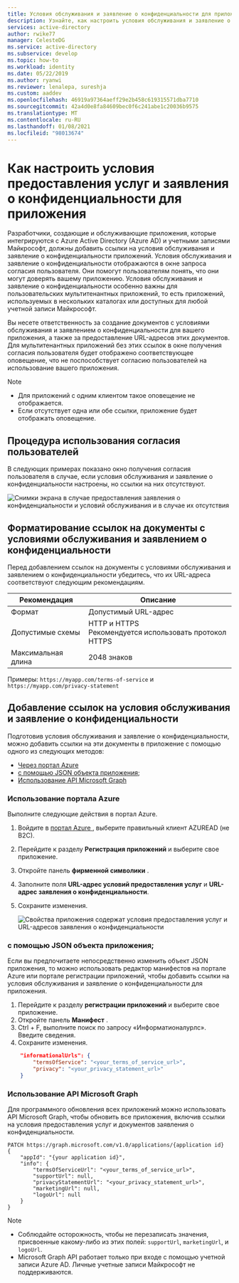 ```yaml
---
title: Условия обслуживания и заявление о конфиденциальности для приложений | Службы
description: Узнайте, как настроить условия обслуживания и заявление о конфиденциальности для приложений, зарегистрированных для использования Azure AD.
services: active-directory
author: rwike77
manager: CelesteDG
ms.service: active-directory
ms.subservice: develop
ms.topic: how-to
ms.workload: identity
ms.date: 05/22/2019
ms.author: ryanwi
ms.reviewer: lenalepa, sureshja
ms.custom: aaddev
ms.openlocfilehash: 46919a97364aeff29e2b458c619315571dba7710
ms.sourcegitcommit: 42a4d0e8fa84609bec0f6c241abe1c20036b9575
ms.translationtype: MT
ms.contentlocale: ru-RU
ms.lasthandoff: 01/08/2021
ms.locfileid: "98013674"
---
```

# <a name="how-to-configure-terms-of-service-and-privacy-statement-for-an-app"></a>Как настроить условия предоставления услуг и заявления о конфиденциальности для приложения

Разработчики, создающие и обслуживающие приложения, которые интегрируются с Azure Active Directory (Azure AD) и учетными записями Майкрософт, должны добавить ссылки на условия обслуживания и заявление о конфиденциальности приложений. Условия обслуживания и заявление о конфиденциальности отображаются в окне запроса согласия пользователя. Они помогут пользователям понять, что они могут доверять вашему приложению. Условия обслуживания и заявление о конфиденциальности особенно важны для пользовательских мультитенантных приложений, то есть приложений, используемых в нескольких каталогах или доступных для любой учетной записи Майкрософт.

Вы несете ответственность за создание документов с условиями обслуживания и заявлением о конфиденциальности для вашего приложения, а также за предоставление URL-адресов этих документов. Для мультитенантных приложений без этих ссылок в окне получения согласия пользователя будет отображено соответствующее оповещение, что не поспособствует согласию пользователей на использование вашего приложения.

> [!NOTE]
> * Для приложений с одним клиентом такое оповещение не отображается.
> * Если отсутствует одна или обе ссылки, приложение будет отображать оповещение.

## <a name="user-consent-experience"></a>Процедура использования согласия пользователей

В следующих примерах показано окно получения согласия пользователя в случае, если условия обслуживания и заявление о конфиденциальности настроены, но ссылки на них отсутствуют.

![Снимки экрана в случае предоставления заявления о конфиденциальности и условий обслуживания и в случае их отсутствия](./media/howto-add-terms-of-service-privacy-statement/user-consent-exp-privacy-statement-terms-service.png)

## <a name="formatting-links-to-the-terms-of-service-and-privacy-statement-documents"></a>Форматирование ссылок на документы с условиями обслуживания и заявлением о конфиденциальности

Перед добавлением ссылок на документы с условиями обслуживания и заявлением о конфиденциальности убедитесь, что их URL-адреса соответствуют следующим рекомендациям.

| Рекомендация     | Описание                           |
|---------------|---------------------------------------|
| Формат        | Допустимый URL-адрес                             |
| Допустимые схемы | HTTP и HTTPS<br/>Рекомендуется использовать протокол HTTPS |
| Максимальная длина    | 2048 знаков                       |

Примеры: `https://myapp.com/terms-of-service` и `https://myapp.com/privacy-statement`

## <a name="adding-links-to-the-terms-of-service-and-privacy-statement"></a>Добавление ссылок на условия обслуживания и заявление о конфиденциальности

Подготовив условия обслуживания и заявление о конфиденциальности, можно добавить ссылки на эти документы в приложение с помощью одного из следующих методов:

* [Через портал Azure](#azure-portal)
* [с помощью JSON объекта приложения](#app-object-json);
* [Использование API Microsoft Graph](#msgraph-rest-api)

### <a name="using-the-azure-portal"></a><a name="azure-portal"></a>Использование портала Azure
Выполните следующие действия в портал Azure.

1. Войдите в <a href="https://portal.azure.com/" target="_blank">портал Azure <span class="docon docon-navigate-external x-hidden-focus"></span> </a>, выберите правильный клиент AZUREAD (не B2C).
2. Перейдите к разделу **Регистрация приложений** и выберите свое приложение.
3. Откройте панель **фирменной символики** .
4. Заполните поля **URL-адрес условий предоставления услуг** и **URL-адрес заявления о конфиденциальности**.
5. Сохраните изменения.

    ![Свойства приложения содержат условия предоставления услуг и URL-адресов заявления о конфиденциальности](./media/howto-add-terms-of-service-privacy-statement/azure-portal-terms-service-privacy-statement-urls.png)

### <a name="using-the-app-object-json"></a><a name="app-object-json"></a>с помощью JSON объекта приложения;

Если вы предпочитаете непосредственно изменить объект JSON приложения, то можно использовать редактор манифестов на портале Azure или портале регистрации приложений, чтобы добавить ссылки на условия обслуживания и заявление о конфиденциальности для приложения.

1. Перейдите к разделу **регистрации приложений** и выберите свое приложение.
2. Откройте панель **Манифест** .
3. Ctrl + F, выполните поиск по запросу «Информатионалурлс». Введите сведения.
4. Сохраните изменения.

```json
    "informationalUrls": { 
        "termsOfService": "<your_terms_of_service_url>", 
        "privacy": "<your_privacy_statement_url>" 
    }
```

### <a name="using-the-microsoft-graph-api"></a><a name="msgraph-rest-api"></a>Использование API Microsoft Graph

Для программного обновления всех приложений можно использовать API Microsoft Graph, чтобы обновить все приложения, включив ссылки на условия предоставления услуг и документов заявления о конфиденциальности.

```
PATCH https://graph.microsoft.com/v1.0/applications/{application id}
{ 
    "appId": "{your application id}", 
    "info": { 
        "termsOfServiceUrl": "<your_terms_of_service_url>", 
        "supportUrl": null, 
        "privacyStatementUrl": "<your_privacy_statement_url>", 
        "marketingUrl": null, 
        "logoUrl": null 
    }
}
```

> [!NOTE]
> * Соблюдайте осторожность, чтобы не перезаписать значения, присвоенные какому-либо из этих полей: `supportUrl`, `marketingUrl`, и `logoUrl`.
> * Microsoft Graph API работает только при входе с помощью учетной записи Azure AD. Личные учетные записи Майкрософт не поддерживаются.
